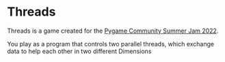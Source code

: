 # Threads
Threads is a game created for the [Pygame Community Summer Jam 2022](https://itch.io/jam/pygame-community-summer-jam-2022).

You play as a program that controls two parallel threads, which exchange data to help each other in two different Dimensions
